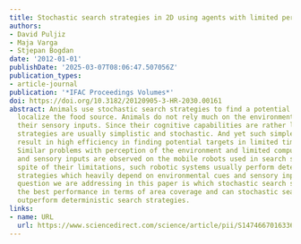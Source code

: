 ```yaml
---
title: Stochastic search strategies in 2D using agents with limited perception
authors:
- David Puljiz
- Maja Varga
- Stjepan Bogdan
date: '2012-01-01'
publishDate: '2025-03-07T08:06:47.507056Z'
publication_types:
- article-journal
publication: '*IFAC Proceedings Volumes*'
doi: https://doi.org/10.3182/20120905-3-HR-2030.00161
abstract: Animals use stochastic search strategies to find a potential nest or to
  localize the food source. Animals do not rely much on the environmental cues or
  their sensory inputs. Since their cognitive capabilities are rather limited, search
  strategies are usually simplistic and stochastic. And yet such simple search strategies
  result in high efficiency in finding potential targets in limited time intervals.
  Similar problems with perception of the environment and limited computational power
  and sensory inputs are observed on the mobile robots used in search scenarios. In
  spite of their limitations, such robotic systems usually perform deterministic search
  strategies which heavily depend on environmental cues and sensory input. The research
  question we are addressing in this paper is which stochastic search strategy has
  the best performance in terms of area coverage and can stochastic search strategies
  outperform deterministic search strategies.
links:
- name: URL
  url: https://www.sciencedirect.com/science/article/pii/S1474667016336837
---
```

